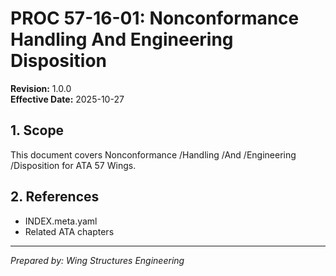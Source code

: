 # PROC 57-16-01: Nonconformance Handling And Engineering Disposition

**Revision:** 1.0.0  
**Effective Date:** 2025-10-27

## 1. Scope
This document covers Nonconformance /Handling /And /Engineering /Disposition for ATA 57 Wings.

## 2. References
- INDEX.meta.yaml
- Related ATA chapters

---
*Prepared by: Wing Structures Engineering*
